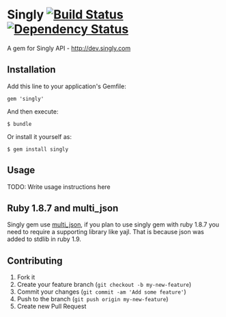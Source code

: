 # Singly [![Build Status](https://secure.travis-ci.org/edgar/singly.png?branch=master)][travis] [![Dependency Status](https://gemnasium.com/edgar/singly.png?travis)][gemnasium]
A gem for Singly API - http://dev.singly.com

[travis]: http://travis-ci.org/edgar/singly
[gemnasium]: https://gemnasium.com/edgar/singly


## Installation

Add this line to your application's Gemfile:

    gem 'singly'

And then execute:

    $ bundle

Or install it yourself as:

    $ gem install singly

## Usage

TODO: Write usage instructions here

## Ruby 1.8.7 and multi_json

Singly gem use [multi_json](https://github.com/intridea/multi_json),
if you plan to use singly gem with ruby 1.8.7 you need to require a supporting
library like yajl. That is because json was added to stdlib in ruby 1.9.

## Contributing

1. Fork it
2. Create your feature branch (`git checkout -b my-new-feature`)
3. Commit your changes (`git commit -am 'Add some feature'`)
4. Push to the branch (`git push origin my-new-feature`)
5. Create new Pull Request
